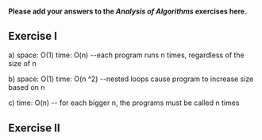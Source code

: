 #### Please add your answers to the ***Analysis of  Algorithms*** exercises here.

## Exercise I

a) space: O(1)
   time: O(n) --each program runs n times, regardless of the size of n


b) space: O(1)
   time: O(n ^2) --nested loops cause program to increase size based on n

c) time: O(n) -- for each bigger n, the programs must be called n times

## Exercise II


